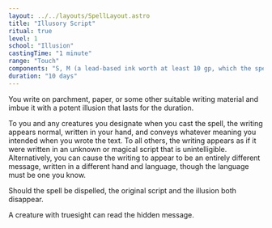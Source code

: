 ```yaml
---
layout: ../../layouts/SpellLayout.astro
title: "Illusory Script"
ritual: true
level: 1
school: "Illusion"
castingTime: "1 minute"
range: "Touch"
components: "S, M (a lead-based ink worth at least 10 gp, which the spell consumes)"
duration: "10 days"
---
```


You write on parchment, paper, or some other suitable writing material and imbue it with a potent illusion that lasts for the duration.

To you and any creatures you designate when you cast the spell, the writing appears normal, written in your hand, and conveys whatever meaning you intended when you wrote the text. To all others, the writing appears as if it were written in an unknown or magical script that is unintelligible. Alternatively, you can cause the writing to appear to be an entirely different message, written in a different hand and language, though the language must be one you know.

Should the spell be dispelled, the original script and the illusion both disappear.

A creature with truesight can read the hidden message.
